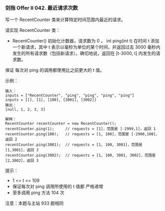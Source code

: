 ### 剑指 Offer II 042. 最近请求次数
写一个 RecentCounter 类来计算特定时间范围内最近的请求。

请实现 RecentCounter 类：

* RecentCounter() 初始化计数器，请求数为 0 。
 int ping(int t) 在时间 t 添加一个新请求，其中 t 表示以毫秒为单位的某个时间，并返回过去 3000 毫秒内发生的所有请求数（包括新请求）。确切地说，返回在 [t-3000, t] 内发生的请求数。

保证 每次对 ping 的调用都使用比之前更大的 t 值。

 

示例：

	输入：
	inputs = ["RecentCounter", "ping", "ping", "ping", "ping"]
	inputs = [[], [1], [100], [3001], [3002]]
	输出：
	[null, 1, 2, 3, 3]

	解释：
	RecentCounter recentCounter = new RecentCounter();
	recentCounter.ping(1);     // requests = [1]，范围是 [-2999,1]，返回 1
	recentCounter.ping(100);   // requests = [1, 100]，范围是 [-2900,100]，返回 2
	recentCounter.ping(3001);  // requests = [1, 100, 3001]，范围是 [1,3001]，返回 3
	recentCounter.ping(3002);  // requests = [1, 100, 3001, 3002]，范围是 [2,3002]，返回 3

 

提示：

* 1 <= t <= 109
* 保证每次对 ping 调用所使用的 t 值都 严格递增
* 至多调用 ping 方法 104 次

 

注意：本题与主站 933 题相同

